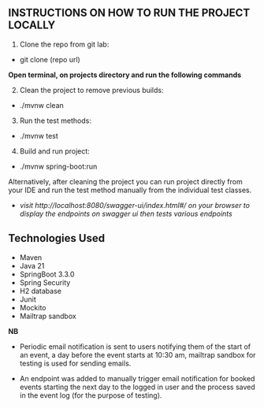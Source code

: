 ## INSTRUCTIONS ON HOW TO RUN THE PROJECT LOCALLY

1. Clone the repo from git lab: 

- git clone (repo url)

**Open terminal, on projects directory and run the following commands**

2. Clean the project to remove previous builds:

- ./mvnw clean

3. Run the test methods:

- ./mvnw test

4. Build and run project:

- ./mvnw spring-boot:run

Alternatively, after cleaning the project you can run project directly from your IDE and run the test method manually from the individual test classes.

- *visit http://localhost:8080/swagger-ui/index.html#/ on your browser to display the endpoints on swagger ui then tests various endpoints*


## Technologies Used 

- Maven
- Java 21
- SpringBoot 3.3.0
- Spring Security
- H2 database
- Junit
- Mockito
- Mailtrap sandbox


**NB**

- Periodic email notification is sent to users notifying them of the start of an event, a day before the event starts at 10:30 am, mailtrap sandbox for testing is used for sending emails.

- An endpoint was added to manually trigger email notification for booked events starting the next day to the logged in user and the process saved in the event log (for the purpose of testing).